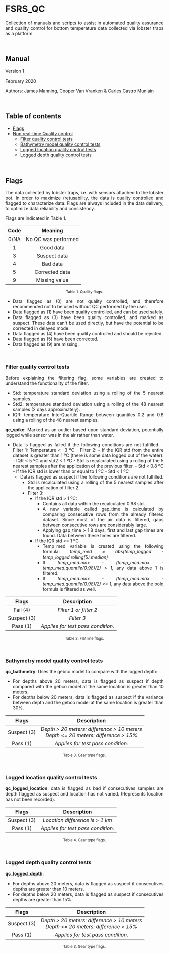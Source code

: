 <div align="justify">

# FSRS_QC
Collection of manuals and scripts to assist in automated quality assurance and quality control for bottom temperature data collected via lobster traps as a platform.

<br>

## Manual

Version 1

February 2020

Authors: James Manning, Cooper Van Vranken \& Carles Castro Muniain

<br>

## Table of contents

<!--ts-->

* [Flags](#flags)
* [Non real-time Quality control](#non-real-time-quality-control)
	* [Filter quality control tests](#filter-quality-control-tests)
	* [Bathymetry model quality control tests](#bathymetry-model-quality-control-tests)
	* [Logged location quality control tests](#logged-location-quality-control-tests)
	* [Logged depth quality control tests](#logged-depth-quality-control-tests)

<!--te-->

<br>

## Flags

The data collected by lobster traps, i.e. with sensors attached to the lobster pot. In order to maximize (re)usability, the data is quality controlled and flagged to characterize data. Flags are always included in the data delivery, to optimize data reliability and consistency.

Flags are indicated in Table 1.

<div align="center">

| **Code** | **Meaning** |
| :---: | :---: |
| 0/NA | No QC was performed |
| 1 | Good data |
| 3 | Suspect data |
| 4 | Bad data |
| 5 | Corrected data |
| 9 | Missing value |

<sub> Table 1. Quality flags. </sub>

</div>

- Data flagged as (0) are not quality controlled, and therefore recommended not to be used without QC performed by the user.
- Data flagged as (1) have been quality controlled, and can be used safely.
- Data flagged as (3) have been quality controlled, and marked as suspect. These data can&#39;t be used directly, but have the potential to be corrected in delayed mode.
- Data flagged as (4) have been quality controlled and should be rejected.
- Data flagged as (5) have been corrected.
- Data flagged as (9) are missing.

<br>

### Filter quality control tests

Before explaining the filtering flag, some variables are created to understand the functionality of the filter.

 - Std: temperature standard deviation using a rolling of the 5 nearest samples.
 - Std2: temperature standard deviation using a rolling of the 48 nearest samples (2 days approximately).
 - IQR: temperature InterQuartile Range between quantiles 0.2 and 0.8 using a rolling of the 48 nearest samples.

<b>qc_spike</b>: Marked as an outlier based upon standard deviation, potentially logged while sensor was in the air rather than water.
- Data is flagged as failed if the following conditions are not fulfilled.
		- Filter 1: Temperature < -3 ºC
		- Filter 2: 
			- If the IQR std from the entire dataset is greater than 1 ºC (there is some data logged out of the water):
				- IQR < 5 ºC and std2 < 1 ºC
				- Std is recalculated using a rolling of the 5 nearest samples after the application of the previous filter.
				- Std < 0.8 ºC
			- If the IQR std is lower than or equal to 1 ºC
				- Std < 1 ºC
	- Data is flagged as suspect if the following conditions are not fulfilled.
		- Std is recalculated using a rolling of the 5 nearest samples after the application of filter 2.
		- Filter 3: 
			- If the IQR std > 1 ºC:
				- Contains all data within the recalculated 0.98 std.
				- A new variable called gap_time is calculated by comparing consecutive rows from the already filtered dataset. Since most of the air data is filtered, gaps between consecutive rows are considerably large.
				- Applying gap_time > 1.8 days, first and last gap times are found. Data between these times are filtered.
			- If the IQR std <= 1 ºC
				- Temp_med variable is created using the following formula: 
					<i>temp_med = abs(temp_logged - temp_logged.rolling(5).median)</i>
				- If <i>temp_med.max - (temp_med.max - temp_med.quantile(0.98)/2) > 1</i>, any data above 1 is filtered.
				- If <i>temp_med.max - (temp_med.max - temp_med.quantile(0.98)/2) <= 1</i>, any data above the bold formula is filtered as well.

<div align="center">

| **Flags** | **Description** |
| :---: | :---: |
| Fail (4) | _Filter 1 or filter 2_ |
| Suspect (3) | _Filter 3_ |
| Pass (1) | _Applies for test pass condition._ |

<sub> Table 2. Flat line flags. </sub>

</div>

<br>

### Bathymetry model quality control tests

<b>qc_bathmetry</b>: Uses the gebco model to compare with the logged depth: 
 - For depths above 20 meters, data is flagged as suspect if depth compared with the gebco model at the same location is greater than 10 meters.
 - For depths below 20 meters, data is flagged as suspect if the variance between depth and the gebco model at the same location is greater than 30%. 

<div align="center">

| **Flags** | **Description** |
| :---: | :---: |
| Suspect (3) | _Depth &gt; 20 meters: difference &gt; 10 meters <br> Depth &lt;= 20 meters: difference &gt; 15%_ |
| Pass (1) | _Applies for test pass condition._ |

<sub> Table 3. Gear type flags. </sub>

</div>

<br>

### Logged location quality control tests

<b>qc_logged_location</b>: data is flagged as bad if consecutives samples are depth flagged as suspect and location has not varied. (Represents location has not been recorded).

<div align="center">

| **Flags** | **Description** |
| :---: | :---: |
| Suspect (3) | _Location difference is &gt; 1 km_ |
| Pass (1) | _Applies for test pass condition._ |

<sub> Table 4. Gear type flags. </sub>

</div>

<br>

### Logged depth quality control tests

<b>qc_logged_depth</b>: 
 - For depths above 20 meters, data is flagged as suspect if consecutives depths are greater than 10 meters.
 - For depths below 20 meters, data is flagged as suspect if consecutives depths are greater than 15%. 

<div align="center">

| **Flags** | **Description** |
| :---: | :---: |
| Suspect (3) | _Depth &gt; 20 meters: difference &gt; 10 meters <br> Depth &lt;= 20 meters: difference &gt; 15%_ |
| Pass (1) | _Applies for test pass condition._ |

<sub> Table 3. Gear type flags. </sub>

</div>

<br>